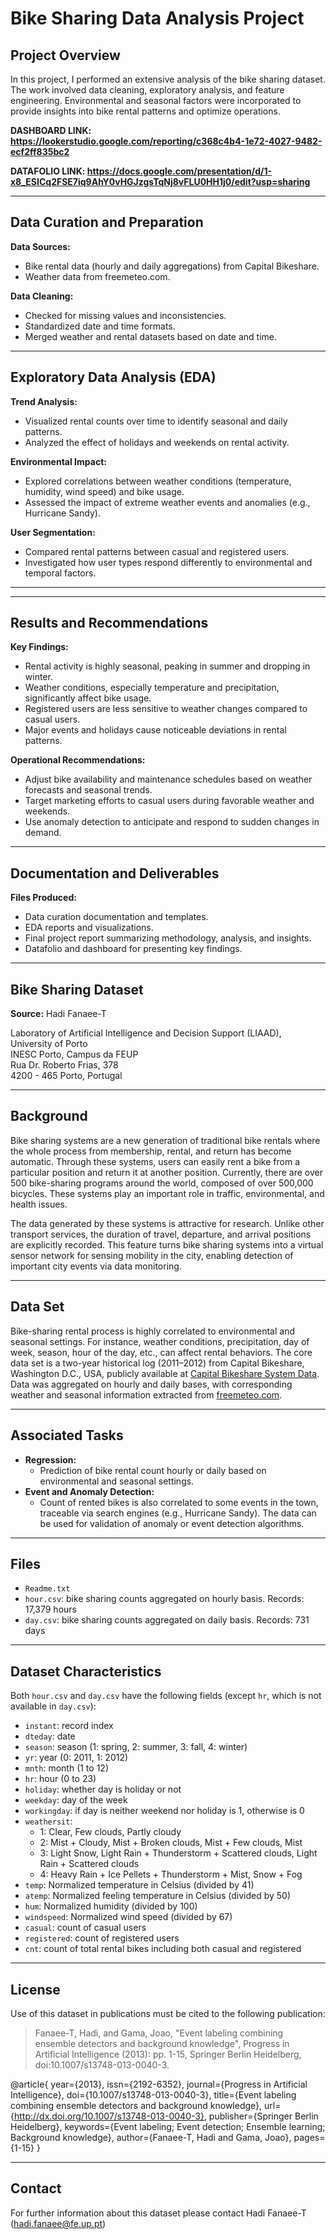 # Bike Sharing Data Analysis Project

## Project Overview

In this project, I performed an extensive analysis of the bike sharing dataset. The work involved data cleaning, exploratory analysis, and feature engineering. Environmental and seasonal factors were incorporated to provide insights into bike rental patterns and optimize operations.

**DASHBOARD LINK: https://lookerstudio.google.com/reporting/c368c4b4-1e72-4027-9482-ecf2ff835bc2**

**DATAFOLIO LINK: https://docs.google.com/presentation/d/1-x8_ESICq2FSE7iq9AhY0vHGJzgsTqNj8vFLU0HH1j0/edit?usp=sharing**

---

## Data Curation and Preparation

**Data Sources:**

- Bike rental data (hourly and daily aggregations) from Capital Bikeshare.
- Weather data from freemeteo.com.

**Data Cleaning:**

- Checked for missing values and inconsistencies.
- Standardized date and time formats.
- Merged weather and rental datasets based on date and time.

---

## Exploratory Data Analysis (EDA)

**Trend Analysis:**

- Visualized rental counts over time to identify seasonal and daily patterns.
- Analyzed the effect of holidays and weekends on rental activity.

**Environmental Impact:**

- Explored correlations between weather conditions (temperature, humidity, wind speed) and bike usage.
- Assessed the impact of extreme weather events and anomalies (e.g., Hurricane Sandy).

**User Segmentation:**

- Compared rental patterns between casual and registered users.
- Investigated how user types respond differently to environmental and temporal factors.

---

---

## Results and Recommendations

**Key Findings:**

- Rental activity is highly seasonal, peaking in summer and dropping in winter.
- Weather conditions, especially temperature and precipitation, significantly affect bike usage.
- Registered users are less sensitive to weather changes compared to casual users.
- Major events and holidays cause noticeable deviations in rental patterns.

**Operational Recommendations:**

- Adjust bike availability and maintenance schedules based on weather forecasts and seasonal trends.
- Target marketing efforts to casual users during favorable weather and weekends.
- Use anomaly detection to anticipate and respond to sudden changes in demand.

---

## Documentation and Deliverables

**Files Produced:**

- Data curation documentation and templates.
- EDA reports and visualizations.
- Final project report summarizing methodology, analysis, and insights.
- Datafolio and dashboard for presenting key findings.

---

## Bike Sharing Dataset

**Source:**
Hadi Fanaee-T

Laboratory of Artificial Intelligence and Decision Support (LIAAD), University of Porto  
INESC Porto, Campus da FEUP  
Rua Dr. Roberto Frias, 378  
4200 - 465 Porto, Portugal

---

## Background

Bike sharing systems are a new generation of traditional bike rentals where the whole process from membership, rental, and return has become automatic. Through these systems, users can easily rent a bike from a particular position and return it at another position. Currently, there are over 500 bike-sharing programs around the world, composed of over 500,000 bicycles. These systems play an important role in traffic, environmental, and health issues.

The data generated by these systems is attractive for research. Unlike other transport services, the duration of travel, departure, and arrival positions are explicitly recorded. This feature turns bike sharing systems into a virtual sensor network for sensing mobility in the city, enabling detection of important city events via data monitoring.

---

## Data Set

Bike-sharing rental process is highly correlated to environmental and seasonal settings. For instance, weather conditions, precipitation, day of week, season, hour of the day, etc., can affect rental behaviors. The core data set is a two-year historical log (2011–2012) from Capital Bikeshare, Washington D.C., USA, publicly available at [Capital Bikeshare System Data](http://capitalbikeshare.com/system-data). Data was aggregated on hourly and daily bases, with corresponding weather and seasonal information extracted from [freemeteo.com](http://www.freemeteo.com).

---

## Associated Tasks

- **Regression:**
  - Prediction of bike rental count hourly or daily based on environmental and seasonal settings.
- **Event and Anomaly Detection:**
  - Count of rented bikes is also correlated to some events in the town, traceable via search engines (e.g., Hurricane Sandy). The data can be used for validation of anomaly or event detection algorithms.

---

## Files

- `Readme.txt`
- `hour.csv`: bike sharing counts aggregated on hourly basis. Records: 17,379 hours
- `day.csv`: bike sharing counts aggregated on daily basis. Records: 731 days

---

## Dataset Characteristics

Both `hour.csv` and `day.csv` have the following fields (except `hr`, which is not available in `day.csv`):

- `instant`: record index
- `dteday`: date
- `season`: season (1: spring, 2: summer, 3: fall, 4: winter)
- `yr`: year (0: 2011, 1: 2012)
- `mnth`: month (1 to 12)
- `hr`: hour (0 to 23)
- `holiday`: whether day is holiday or not
- `weekday`: day of the week
- `workingday`: if day is neither weekend nor holiday is 1, otherwise is 0
- `weathersit`:
  - 1: Clear, Few clouds, Partly cloudy
  - 2: Mist + Cloudy, Mist + Broken clouds, Mist + Few clouds, Mist
  - 3: Light Snow, Light Rain + Thunderstorm + Scattered clouds, Light Rain + Scattered clouds
  - 4: Heavy Rain + Ice Pellets + Thunderstorm + Mist, Snow + Fog
- `temp`: Normalized temperature in Celsius (divided by 41)
- `atemp`: Normalized feeling temperature in Celsius (divided by 50)
- `hum`: Normalized humidity (divided by 100)
- `windspeed`: Normalized wind speed (divided by 67)
- `casual`: count of casual users
- `registered`: count of registered users
- `cnt`: count of total rental bikes including both casual and registered

---

## License

Use of this dataset in publications must be cited to the following publication:

> Fanaee-T, Hadi, and Gama, Joao, "Event labeling combining ensemble detectors and background knowledge", Progress in Artificial Intelligence (2013): pp. 1-15, Springer Berlin Heidelberg, doi:10.1007/s13748-013-0040-3.

@article{
year={2013},
issn={2192-6352},
journal={Progress in Artificial Intelligence},
doi={10.1007/s13748-013-0040-3},
title={Event labeling combining ensemble detectors and background knowledge},
url={http://dx.doi.org/10.1007/s13748-013-0040-3},
publisher={Springer Berlin Heidelberg},
keywords={Event labeling; Event detection; Ensemble learning; Background knowledge},
author={Fanaee-T, Hadi and Gama, Joao},
pages={1-15}
}

---

## Contact

For further information about this dataset please contact Hadi Fanaee-T (hadi.fanaee@fe.up.pt)
